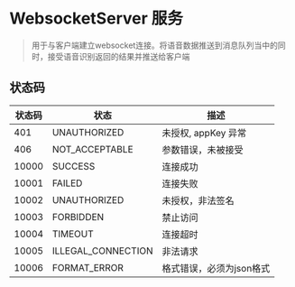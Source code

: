 # WebsocketServer 服务
>用于与客户端建立websocket连接。将语音数据推送到消息队列当中的同时，接受语音识别返回的结果并推送给客户端

## 状态码
| 状态码 | 状态 | 描述               |
| ------ | ------------------ | ---- |
| 401     | UNAUTHORIZED | 未授权,  appKey 异常 |
| 406    | NOT_ACCEPTABLE | 参数错误，未被接受 |
| 10000  |SUCCESS| 连接成功           |
| 10001  |FAILED| 连接失败           |
| 10002  |UNAUTHORIZED| 未授权，非法签名 |
| 10003  | FORBIDDEN |禁止访问           |
|10004|TIMEOUT|连接超时|
| 10005  | ILLEGAL_CONNECTION |非法请求           |
| 10006 | FORMAT_ERROR |格式错误，必须为json格式 |